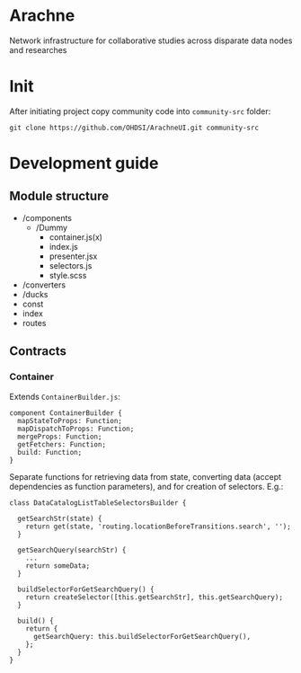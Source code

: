 # Arachne
Network infrastructure for collaborative studies across disparate data nodes and researches

# Init

After initiating project copy community code into `community-src` folder: 
```
git clone https://github.com/OHDSI/ArachneUI.git community-src
```

# Development guide

## Module structure

- /components
  - /Dummy
    - container.js(x)
    - index.js
    - presenter.jsx
    - selectors.js
    - style.scss
- /converters
- /ducks
- const
- index
- routes

## Contracts

### Container

Extends `ContainerBuilder.js`:
```
component ContainerBuilder {
  mapStateToProps: Function;
  mapDispatchToProps: Function;
  mergeProps: Function;
  getFetchers: Function;
  build: Function;
}
```

Separate functions for retrieving data from state, converting data (accept dependencies as function parameters), and for creation of selectors. E.g.:
```
class DataCatalogListTableSelectorsBuilder {

  getSearchStr(state) {
    return get(state, 'routing.locationBeforeTransitions.search', '');
  }

  getSearchQuery(searchStr) {
    ...
    return someData;
  }

  buildSelectorForGetSearchQuery() {
    return createSelector([this.getSearchStr], this.getSearchQuery);
  }

  build() {
    return {
      getSearchQuery: this.buildSelectorForGetSearchQuery(),
    };
  }
}
```